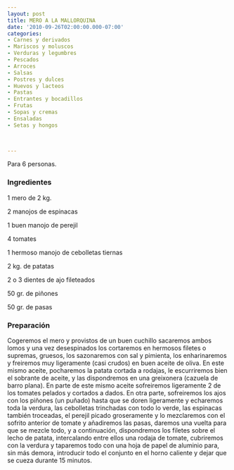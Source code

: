 ```yaml
---
layout: post
title: MERO A LA MALLORQUINA
date: '2010-09-26T02:00:00.000-07:00'
categories:
- Carnes y derivados
- Mariscos y moluscos
- Verduras y legumbres
- Pescados
- Arroces
- Salsas
- Postres y dulces
- Huevos y lacteos
- Pastas
- Entrantes y bocadillos
- Frutas
- Sopas y cremas
- Ensaladas
- Setas y hongos
 


---
```


Para 6 personas.

<h3>Ingredientes</h3>

1 mero de 2 kg.

2 manojos de espinacas

1 buen manojo de perejil

4 tomates

1 hermoso manojo de cebolletas tiernas

2 kg. de patatas

2 o 3 dientes de ajo fileteados

50 gr. de piñones

50 gr. de pasas

<h3>Preparación</h3>

Cogeremos el mero y provistos de un buen cuchillo sacaremos ambos lomos y una vez desespinados los cortaremos en hermosos filetes o supremas, gruesos, los sazonaremos con sal y pimienta, los enharinaremos y freiremos muy ligeramente (casi crudos) en buen aceite de oliva. En este mismo aceite, pocharemos la patata cortada a rodajas, le escurriremos bien el sobrante de aceite, y las dispondremos en una greixonera (cazuela de barro plana). En parte de este mismo aceite sofreiremos ligeramente 2 de los tomates pelados y cortados a dados. En otra parte, sofreiremos los ajos con los piñones (un puñado) hasta que se doren ligeramente y echaremos toda la verdura, las cebolletas trinchadas con todo lo verde, las espinacas también troceadas, el perejil picado groseramente y lo mezclaremos con el sofrito anterior de tomate y añadiremos las pasas, daremos una vuelta para que se mezcle todo, y a continuación, dispondremos los filetes sobre el lecho de patata, intercalando entre ellos una rodaja de tomate, cubriremos con la verdura y taparemos todo con una hoja de papel de aluminio para, sin más demora, introducir todo el conjunto en el horno caliente y dejar que se cueza durante 15 minutos.

